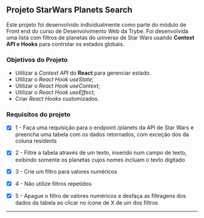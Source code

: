 ## Projeto StarWars Planets Search

Este projeto foi desenvolvido individualmente como parte do módulo de Front end do curso de Desenvolvimento Web da Trybe.
Foi desenvolvida uma lista com filtros de planetas do universo de Star Wars usando **Context API e Hooks** para controlar os estados globais.

### Objetivos do Projeto

* Utilizar a _Context API_ do **React** para gerenciar estado.
* Utilizar o _React Hook useState_;
* Utilizar o _React Hook useContext_;
* Utilizar o _React Hook useEffect_;
* Criar _React Hooks_ customizados.

### Requisitos do projeto

- [x] 1 - Faça uma requisição para o endpoint /planets da API de Star Wars e preencha uma tabela com os dados retornados, com exceção dos da coluna residents
- [x] 2 - Filtre a tabela através de um texto, inserido num campo de texto, exibindo somente os planetas cujos nomes incluam o texto digitado
- [x] 3 - Crie um filtro para valores numéricos
- [x] 4 - Não utilize filtros repetidos
- [x] 5 - Apague o filtro de valores numéricos e desfaça as filtragens dos dados da tabela ao clicar no ícone de X de um dos filtros


---

